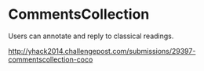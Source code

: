 CommentsCollection
==================
Users can annotate and reply to classical readings.

 http://yhack2014.challengepost.com/submissions/29397-commentscollection-coco
